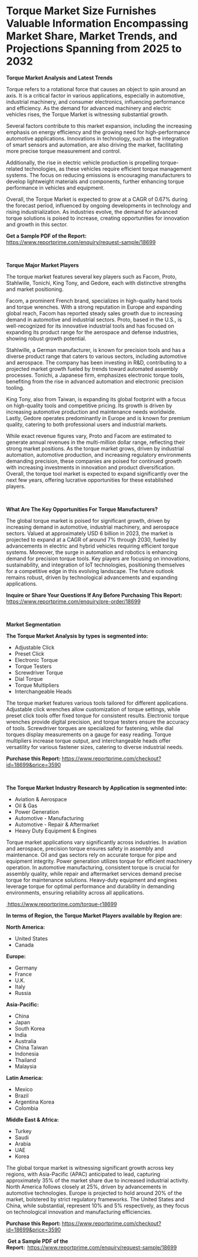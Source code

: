 <p><h1>Torque Market Size Furnishes Valuable Information Encompassing Market Share, Market Trends, and Projections Spanning from 2025 to 2032</h1></p><p><strong>Torque Market Analysis and Latest Trends</strong></p>
<p><p>Torque refers to a rotational force that causes an object to spin around an axis. It is a critical factor in various applications, especially in automotive, industrial machinery, and consumer electronics, influencing performance and efficiency. As the demand for advanced machinery and electric vehicles rises, the Torque Market is witnessing substantial growth. </p><p>Several factors contribute to this market expansion, including the increasing emphasis on energy efficiency and the growing need for high-performance automotive applications. Innovations in technology, such as the integration of smart sensors and automation, are also driving the market, facilitating more precise torque measurement and control. </p><p>Additionally, the rise in electric vehicle production is propelling torque-related technologies, as these vehicles require efficient torque management systems. The focus on reducing emissions is encouraging manufacturers to develop lightweight materials and components, further enhancing torque performance in vehicles and equipment. </p><p>Overall, the Torque Market is expected to grow at a CAGR of 0.67% during the forecast period, influenced by ongoing developments in technology and rising industrialization. As industries evolve, the demand for advanced torque solutions is poised to increase, creating opportunities for innovation and growth in this sector.</p></p>
<p><strong>Get a Sample PDF of the Report:&nbsp;</strong> <a href="https://www.reportprime.com/enquiry/request-sample/18699?utm_campaign=4521&utm_medium=2&utm_source=Github&utm_content=ia&utm_term=18052025&utm_id=torque">https://www.reportprime.com/enquiry/request-sample/18699</a></p>
<p>&nbsp;</p>
<p><strong>Torque Major Market Players</strong></p>
<p><p>The torque market features several key players such as Facom, Proto, Stahlwille, Tonichi, King Tony, and Gedore, each with distinctive strengths and market positioning.</p><p>Facom, a prominent French brand, specializes in high-quality hand tools and torque wrenches. With a strong reputation in Europe and expanding global reach, Facom has reported steady sales growth due to increasing demand in automotive and industrial sectors. Proto, based in the U.S., is well-recognized for its innovative industrial tools and has focused on expanding its product range for the aerospace and defense industries, showing robust growth potential.</p><p>Stahlwille, a German manufacturer, is known for precision tools and has a diverse product range that caters to various sectors, including automotive and aerospace. The company has been investing in R&D, contributing to a projected market growth fueled by trends toward automated assembly processes. Tonichi, a Japanese firm, emphasizes electronic torque tools, benefiting from the rise in advanced automation and electronic precision tooling.</p><p>King Tony, also from Taiwan, is expanding its global footprint with a focus on high-quality tools and competitive pricing. Its growth is driven by increasing automotive production and maintenance needs worldwide. Lastly, Gedore operates predominantly in Europe and is known for premium quality, catering to both professional users and industrial markets.</p><p>While exact revenue figures vary, Proto and Facom are estimated to generate annual revenues in the multi-million dollar range, reflecting their strong market positions. As the torque market grows, driven by industrial automation, automotive production, and increasing regulatory environments demanding precision, these companies are poised for continued growth with increasing investments in innovation and product diversification. Overall, the torque tool market is expected to expand significantly over the next few years, offering lucrative opportunities for these established players.</p></p>
<p>&nbsp;</p>
<p><strong>What Are The Key Opportunities For Torque Manufacturers?</strong></p>
<p><p>The global torque market is poised for significant growth, driven by increasing demand in automotive, industrial machinery, and aerospace sectors. Valued at approximately USD 6 billion in 2023, the market is projected to expand at a CAGR of around 7% through 2030, fueled by advancements in electric and hybrid vehicles requiring efficient torque systems. Moreover, the surge in automation and robotics is enhancing demand for precision torque tools. Key players are focusing on innovations, sustainability, and integration of IoT technologies, positioning themselves for a competitive edge in this evolving landscape. The future outlook remains robust, driven by technological advancements and expanding applications.</p></p>
<p><strong>Inquire or Share Your Questions If Any Before Purchasing This Report:</strong> <a href="https://www.reportprime.com/enquiry/pre-order/18699?utm_campaign=4521&utm_medium=2&utm_source=Github&utm_content=ia&utm_term=18052025&utm_id=torque">https://www.reportprime.com/enquiry/pre-order/18699</a></p>
<p>&nbsp;</p>
<p><strong>Market Segmentation</strong></p>
<p><strong>The Torque Market Analysis by types is segmented into:</strong></p>
<p><ul><li>Adjustable Click</li><li>Preset Click</li><li>Electronic Torque</li><li>Torque Testers</li><li>Screwdriver Torque</li><li>Dial Torque</li><li>Torque Multipliers</li><li>Interchangeable Heads</li></ul></p>
<p><p>The torque market features various tools tailored for different applications. Adjustable click wrenches allow customization of torque settings, while preset click tools offer fixed torque for consistent results. Electronic torque wrenches provide digital precision, and torque testers ensure the accuracy of tools. Screwdriver torques are specialized for fastening, while dial torques display measurements on a gauge for easy reading. Torque multipliers increase torque output, and interchangeable heads offer versatility for various fastener sizes, catering to diverse industrial needs.</p></p>
<p><strong>Purchase this Report:&nbsp;</strong><a href="https://www.reportprime.com/checkout?id=18699&price=3590&utm_campaign=4521&utm_medium=2&utm_source=Github&utm_content=ia&utm_term=18052025&utm_id=torque">https://www.reportprime.com/checkout?id=18699&price=3590</a></p>
<p>&nbsp;</p>
<p><strong>The Torque Market Industry Research by Application is segmented into:</strong></p>
<p><ul><li>Aviation & Aerospace</li><li>Oil & Gas</li><li>Power Generation</li><li>Automotive - Manufacturing</li><li>Automotive - Repair & Aftermarket</li><li>Heavy Duty Equipment & Engines</li></ul></p>
<p><p>Torque market applications vary significantly across industries. In aviation and aerospace, precision torque ensures safety in assembly and maintenance. Oil and gas sectors rely on accurate torque for pipe and equipment integrity. Power generation utilizes torque for efficient machinery operation. In automotive manufacturing, consistent torque is crucial for assembly quality, while repair and aftermarket services demand precise torque for maintenance solutions. Heavy-duty equipment and engines leverage torque for optimal performance and durability in demanding environments, ensuring reliability across all applications.</p></p>
<p><a href="https://www.reportprime.com/torque-r18699?utm_campaign=4521&utm_medium=2&utm_source=Github&utm_content=ia&utm_term=18052025&utm_id=torque">&nbsp;https://www.reportprime.com/torque-r18699</a></p>
<p><strong>In terms of Region, the Torque Market Players available by Region are:</strong></p>
<p>
    <p> <strong> North America: </strong>
        <ul>
            <li>United States</li>
            <li>Canada</li>
        </ul>
        </p> 
    <p> <strong> Europe: </strong>
        <ul>
            <li>Germany</li>
            <li>France</li>
            <li>U.K.</li>
            <li>Italy</li>
            <li>Russia</li>
        </ul>
        </p> 
    <p> <strong> Asia-Pacific: </strong>
        <ul>
            <li>China</li>
            <li>Japan</li>
            <li>South Korea</li>
            <li>India</li>
            <li>Australia</li>
            <li>China Taiwan</li>
            <li>Indonesia</li>
            <li>Thailand</li>
            <li>Malaysia</li>
        </ul>
        </p> 
    <p> <strong> Latin America: </strong>
        <ul>
            <li>Mexico</li>
            <li>Brazil</li>
            <li>Argentina Korea</li>
            <li>Colombia</li>
        </ul>
        </p> 
    <p> <strong> Middle East & Africa: </strong>
        <ul>
            <li>Turkey</li>
            <li>Saudi</li>
            <li>Arabia</li>
            <li>UAE</li>
            <li>Korea</li>
        </ul>
    </p>
    </p>
<p><p>The global torque market is witnessing significant growth across key regions, with Asia-Pacific (APAC) anticipated to lead, capturing approximately 35% of the market share due to increased industrial activity. North America follows closely at 25%, driven by advancements in automotive technologies. Europe is projected to hold around 20% of the market, bolstered by strict regulatory frameworks. The United States and China, while substantial, represent 10% and 5% respectively, as they focus on technological innovation and manufacturing efficiencies.</p></p>
<p><strong>Purchase this Report: </strong><a href="https://www.reportprime.com/checkout?id=18699&price=3590&utm_campaign=4521&utm_medium=2&utm_source=Github&utm_content=ia&utm_term=18052025&utm_id=torque">https://www.reportprime.com/checkout?id=18699&price=3590</a></p>
<p>&nbsp;<strong>Get a Sample PDF of the Report:&nbsp;&nbsp;</strong><a href="https://www.reportprime.com/enquiry/request-sample/18699?utm_campaign=4521&utm_medium=2&utm_source=Github&utm_content=ia&utm_term=18052025&utm_id=torque">https://www.reportprime.com/enquiry/request-sample/18699</a></p>
<p><strong></strong></p>
<p><p></p><p></p><p></p></p>